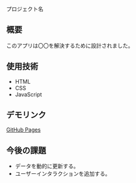  プロジェクト名
## 概要
このアプリは〇〇を解決するために設計されました。

## 使用技術
- HTML
- CSS
- JavaScript

## デモリンク
[GitHub Pages](https://1drv.ms/u/c/8fc640b42b6ddb13/EcvumpuyLZlGvU8Z0oGBRowBuko-H_loKdgWmVtwM435Jg)

## 今後の課題
- データを動的に更新する。
- ユーザーインタラクションを追加する。



